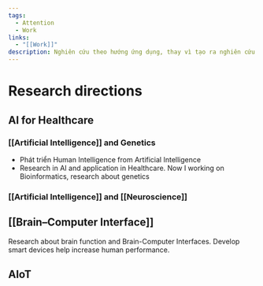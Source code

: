 ```yaml
---
tags:
  - Attention
  - Work
links:
  - "[[Work]]"
description: Nghiên cứu theo hướng ứng dụng, thay vì tạo ra nghiên cứu mới (Multidisciplinary)
---
```

# Research directions

## AI for Healthcare
### [[Artificial Intelligence]] and Genetics

- Phát triển Human Intelligence from Artificial Intelligence
- Research in AI and application in Healthcare. Now I working on Bioinformatics, research about genetics
### [[Artificial Intelligence]] and [[Neuroscience]]

## [[Brain–Computer Interface]]

Research about brain function and Brain-Computer Interfaces. Develop smart devices help increase human performance.

## AIoT
